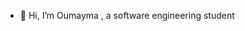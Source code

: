 - 👋 Hi, I’m Oumayma , a software engineering student



<!---
Oumayma-hy/Oumayma-hy is a ✨ special ✨ repository because its `README.md` (this file) appears on your GitHub profile.
You can click the Preview link to take a look at your changes.
--->
